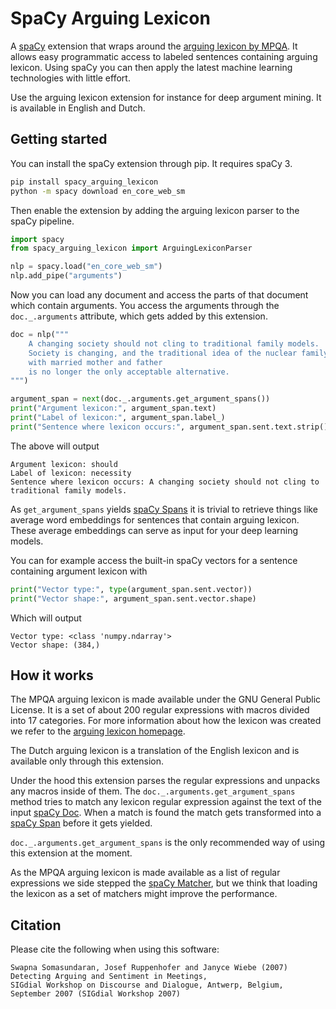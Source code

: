 # SpaCy Arguing Lexicon

A [spaCy](https://spacy.io/) extension that wraps around the [arguing lexicon by MPQA](http://mpqa.cs.pitt.edu/lexicons/arg_lexicon/). 
It allows easy programmatic access to labeled sentences containing arguing lexicon. Using spaCy you can then apply the latest machine learning technologies with little effort. 

Use the arguing lexicon extension for instance for deep argument mining. It is available in English and Dutch. 

## Getting started

You can install the spaCy extension through pip. It requires spaCy 3.

```bash
pip install spacy_arguing_lexicon
python -m spacy download en_core_web_sm
```

Then enable the extension by adding the arguing lexicon parser to the spaCy pipeline.

```python
import spacy
from spacy_arguing_lexicon import ArguingLexiconParser

nlp = spacy.load("en_core_web_sm")
nlp.add_pipe("arguments")
```

Now you can load any document and access the parts of that document which contain arguments. 
You access the arguments through the ```doc._.arguments``` attribute, which gets added by this extension.

```python
doc = nlp("""
    A changing society should not cling to traditional family models. 
    Society is changing, and the traditional idea of the nuclear family 
    with married mother and father 
    is no longer the only acceptable alternative.
""")

argument_span = next(doc._.arguments.get_argument_spans())
print("Argument lexicon:", argument_span.text)
print("Label of lexicon:", argument_span.label_)
print("Sentence where lexicon occurs:", argument_span.sent.text.strip())
```

The above will output

```
Argument lexicon: should
Label of lexicon: necessity
Sentence where lexicon occurs: A changing society should not cling to traditional family models.
```

As ```get_argument_spans``` yields [spaCy Spans](https://spacy.io/api/span) 
it is trivial to retrieve things like average word embeddings for sentences that contain arguing lexicon.
These average embeddings can serve as input for your deep learning models.


You can for example access the built-in spaCy vectors for a sentence containing argument lexicon with

```python
print("Vector type:", type(argument_span.sent.vector))
print("Vector shape:", argument_span.sent.vector.shape)
``` 

Which will output

```
Vector type: <class 'numpy.ndarray'>
Vector shape: (384,)
```


## How it works

The MPQA arguing lexicon is made available under the GNU General Public License.
It is a set of about 200 regular expressions with macros divided into 17 categories.
For more information about how the lexicon was created we refer to the [arguing lexicon homepage](http://mpqa.cs.pitt.edu/lexicons/arg_lexicon/).

The Dutch arguing lexicon is a translation of the English lexicon and is available only through this extension.

Under the hood this extension parses the regular expressions and unpacks any macros inside of them. 
The ```doc._.arguments.get_argument_spans``` method tries to match any lexicon regular expression against the text of the input [spaCy Doc](https://spacy.io/api/doc).
When a match is found the match gets transformed into a [spaCy Span](https://spacy.io/api/span) before it gets yielded.

```doc._.arguments.get_argument_spans``` is the only recommended way of using this extension at the moment.

As the MPQA arguing lexicon is made available as a list of regular expressions we side stepped the [spaCy Matcher](https://spacy.io/api/matcher), 
but we think that loading the lexicon as a set of matchers might improve the performance.


## Citation

Please cite the following when using this software:

```
Swapna Somasundaran, Josef Ruppenhofer and Janyce Wiebe (2007) Detecting Arguing and Sentiment in Meetings, 
SIGdial Workshop on Discourse and Dialogue, Antwerp, Belgium, September 2007 (SIGdial Workshop 2007)
```
